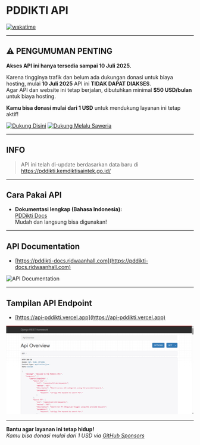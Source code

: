 # PDDIKTI API

[![wakatime](https://wakatime.com/badge/user/018b799e-de53-4f7a-bb65-edc2df9f26d8/project/e637f4e3-a75d-49c8-beb0-0f19f8eb52cd.svg)](https://wakatime.com/badge/user/018b799e-de53-4f7a-bb65-edc2df9f26d8/project/e637f4e3-a75d-49c8-beb0-0f19f8eb52cd)

---

## ⚠️ PENGUMUMAN PENTING

**Akses API ini hanya tersedia sampai 10 Juli 2025.**

Karena tingginya trafik dan belum ada dukungan donasi untuk biaya hosting, mulai **10 Juli 2025** API ini **TIDAK DAPAT DIAKSES**.  
Agar API dan website ini tetap berjalan, dibutuhkan minimal **$50 USD/bulan** untuk biaya hosting.  

**Kamu bisa donasi mulai dari 1 USD** untuk mendukung layanan ini tetap aktif!

[![Dukung Disini](https://img.shields.io/badge/-Github%20Sponsor-pink?style=for-the-badge)](https://github.com/sponsors/ridwaanhall/) [![Dukung Melalu Saweria](https://img.shields.io/badge/-Saweria-blue?style=for-the-badge)](https://saweria.co/ridwaanhall)

---

## INFO

> API ini telah di-update berdasarkan data baru di <https://pddikti.kemdiktisaintek.go.id/>

---

## Cara Pakai API

- **Dokumentasi lengkap (Bahasa Indonesia):**  
  [PDDikti Docs](https://pddikti-docs.ridwaanhall.com)  
  Mudah dan langsung bisa digunakan!

---

## API Documentation

- [https://pddikti-docs.ridwaanhall.com](https://pddikti-docs.ridwaanhall.com)

![API Documentation](https://github.com/user-attachments/assets/a30872f0-e3d5-45de-a7a1-86609a145fe4)

---

## Tampilan API Endpoint

- [https://api-pddikti.vercel.app](https://api-pddikti.vercel.app)

![API Overview](images/api-overview.png)

---

**Bantu agar layanan ini tetap hidup!**  
_Kamu bisa donasi mulai dari 1 USD via [GitHub Sponsors](https://github.com/sponsors/ridwaanhall)_
